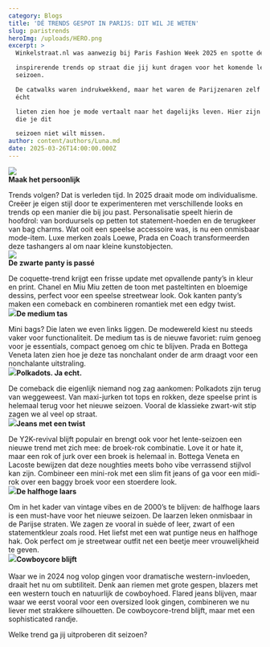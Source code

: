 ```yaml
---
category: Blogs
title: 'DÉ TRENDS GESPOT IN PARIJS: DIT WIL JE WETEN'
slug: paristrends
heroImg: /uploads/HERO.png
excerpt: >
  Winkelstraat.nl was aanwezig bij Paris Fashion Week 2025 en spotte de meest

  inspirerende trends op straat die jij kunt dragen voor het komende lente-zomer
  seizoen.

  De catwalks waren indrukwekkend, maar het waren de Parijzenaren zelf die ons
  écht

  lieten zien hoe je mode vertaalt naar het dagelijks leven. Hier zijn de trends
  die je dit

  seizoen niet wilt missen.
author: content/authors/Luna.md
date: 2025-03-26T14:00:00.000Z
---
```


![](/uploads/5.png)\
**Maak het persoonlijk**


Trends volgen? Dat is verleden tijd. In 2025 draait mode om individualisme. Creëer je
eigen stijl door te experimenteren met verschillende looks en trends op een manier die
bij jou past. Personalisatie speelt hierin de hoofdrol: van borduursels op petten tot
statement-hoeden en de terugkeer van bag charms. Wat ooit een speelse accessoire
was, is nu een onmisbaar mode-item. Luxe merken zoals Loewe, Prada en Coach
transformeerden deze tashangers al om naar kleine kunstobjecten.  \
![](/uploads/7.png)\
**De zwarte panty is passé**

De coquette-trend krijgt een frisse update met opvallende panty’s in kleur en print.
Chanel en Miu Miu zetten de toon met pasteltinten en bloemige dessins, perfect voor
een speelse streetwear look. Ook kanten panty’s maken een comeback en combineren
romantiek met een edgy twist.  \
![](/uploads/8.png)**De medium tas**

Mini bags? Die laten we even links liggen. De modewereld kiest nu steeds vaker voor
functionaliteit. De medium tas is de nieuwe favoriet: ruim genoeg voor je essentials,
compact genoeg om chic te blijven. Prada en Bottega Veneta laten zien hoe je deze tas
nonchalant onder de arm draagt voor een nonchalante uitstraling.\
![](/uploads/3.png)**Polkadots. Ja echt.**

De comeback die eigenlijk niemand nog zag aankomen: Polkadots zijn terug van
weggeweest. Van maxi-jurken tot tops en rokken, deze speelse print is helemaal terug
voor het nieuwe seizoen. Vooral de klassieke zwart-wit stip zagen we al veel op straat. \
![](/uploads/jeans.png)**Jeans met een twist**

De Y2K-revival blijft populair en brengt ook voor het lente-seizoen een nieuwe trend met
zich mee: de broek-rok combinatie. Love it or hate it, maar een rok of jurk over een
broek is helemaal in. Bottega Veneta en Lacoste bewijzen dat deze noughties meets
boho vibe verrassend stijlvol kan zijn. Combineer een mini-rok met een slim fit jeans of
ga voor een midi-rok over een baggy broek voor een stoerdere look. \
![](/uploads/boots.png)**De halfhoge laars**

Om in het kader van vintage vibes en de 2000’s te blijven: de halfhoge laars is een
must-have voor het nieuwe seizoen. De laarzen leken onmisbaar in de Parijse straten.
We zagen ze vooral in suède of leer, zwart of een statementkleur zoals rood. Het liefst
met een wat puntige neus en halfhoge hak. Ook perfect om je streetwear outfit net een
beetje meer vrouwelijkheid te geven. \
![](/uploads/cowboy.png)**Cowboycore blijft**\
\
Waar we in 2024 nog volop gingen voor dramatische western-invloeden, draait het nu
om subtiliteit. Denk aan riemen met grote gespen, blazers met een western touch en
natuurlijk de cowboyhoed. Flared jeans blijven, maar waar we eerst vooral voor een
oversized look gingen, combineren we nu liever met strakkere silhouetten. De
cowboycore-trend blijft, maar met een sophisticated randje.

Welke trend ga jij uitproberen dit seizoen?
